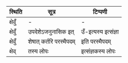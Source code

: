 | स्थिति | सूत्र | टिप्पणी |
| ----- | ------- | ------ |
| क्षेवुँ | - | - |
| क्षेवुँ | उपदेशेऽजनुनासिक इत् | उँ-इत्यस्य इत्संज्ञा |
| क्षेवुँ | शेषात् कर्तरि परस्मैपदम् | इति परस्मैपदम् |
| क्षेव् | तस्य लोपः | इत्संज्ञकस्य लोपः |
